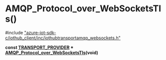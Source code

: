 # AMQP_Protocol_over_WebSocketsTls()

\#include ["azure-iot-sdk-c/iothub_client/inc/iothubtransportamqp_websockets.h"](../iot-c-ref-iothubtransportamqp-websockets-h.md)  

**const [TRANSPORT_PROVIDER](#iothub__transport__ll_8h_1a42a8931408acfbb7cb2f505ae7b29aa2) * [AMQP_Protocol_over_WebSocketsTls](#iothubtransportamqp__websockets_8h_1afe426bd2b48ad08ca801bd909b953422)(void)**

